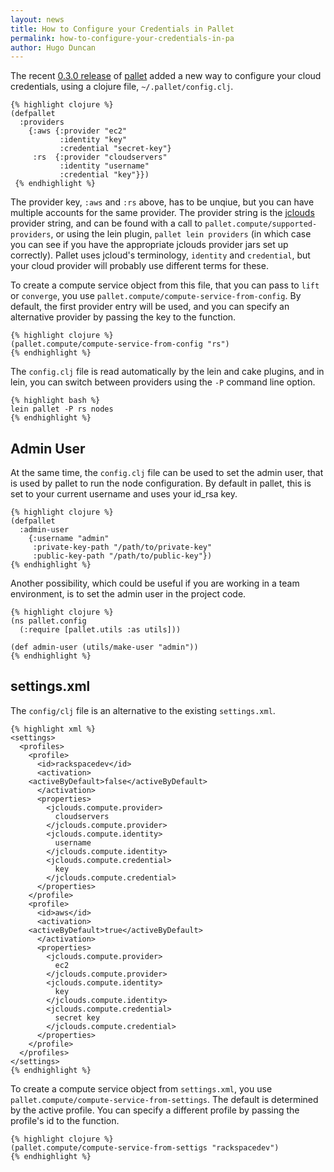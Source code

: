 ```yaml
---
layout: news
title: How to Configure your Credentials in Pallet
permalink: how-to-configure-your-credentials-in-pa
author: Hugo Duncan
---
```

The recent
[0.3.0 release](http://palletops.com/pallet-release-030-agile-cloud-development)
of [pallet](https://github.com/hugoduncan/pallet) added a new way to configure
your cloud credentials, using a clojure file, `~/.pallet/config.clj`.

    {% highlight clojure %}
    (defpallet
      :providers
        {:aws {:provider "ec2"
               :identity "key"
               :credential "secret-key"}
         :rs  {:provider "cloudservers"
               :identity "username"
               :credential "key"}})
     {% endhighlight %}

The provider key, `:aws` and `:rs` above, has to be unqiue, but you can have
multiple accounts for the same provider. The provider string is the
[jclouds](http://jclouds.org/) provider string, and can be found with a call to
`pallet.compute/supported-providers`, or using the lein plugin,
`pallet lein providers` (in which case you can see if you have the appropriate
jclouds provider jars set up correctly).  Pallet uses jcloud's terminology,
`identity` and `credential`, but your cloud provider will probably use different
terms for these.

To create a compute service object from this file, that you can pass to `lift`
or `converge`, you use `pallet.compute/compute-service-from-config`. By default,
the first provider entry will be used, and you can specify an alternative
provider by passing the key to the function.

    {% highlight clojure %}
    (pallet.compute/compute-service-from-config "rs")
    {% endhighlight %}

The `config.clj` file is read automatically by the lein and cake plugins, and
in lein, you can switch between providers using the `-P` command line option.

    {% highlight bash %}
    lein pallet -P rs nodes
    {% endhighlight %}


## Admin User

At the same time, the `config.clj` file can be used to set the admin user, that
is used by pallet to run the node configuration. By default in pallet, this is
set to your current username and uses your id_rsa key.

    {% highlight clojure %}
    (defpallet
      :admin-user
        {:username "admin"
         :private-key-path "/path/to/private-key"
         :public-key-path "/path/to/public-key"})
    {% endhighlight %}

Another possibility, which could be useful if you are working in a team
environment, is to set the admin user in the project code.

    {% highlight clojure %}
    (ns pallet.config
      (:require [pallet.utils :as utils]))

    (def admin-user (utils/make-user "admin"))
    {% endhighlight %}

## settings.xml

The `config/clj` file is an alternative to the existing `settings.xml`.

    {% highlight xml %}
    <settings>
      <profiles>
        <profile>
          <id>rackspacedev</id>
          <activation>
	    <activeByDefault>false</activeByDefault>
          </activation>
          <properties>
            <jclouds.compute.provider>
              cloudservers
            </jclouds.compute.provider>
            <jclouds.compute.identity>
              username
            </jclouds.compute.identity>
            <jclouds.compute.credential>
              key
            </jclouds.compute.credential>
          </properties>
        </profile>
        <profile>
          <id>aws</id>
          <activation>
	    <activeByDefault>true</activeByDefault>
          </activation>
          <properties>
            <jclouds.compute.provider>
              ec2
            </jclouds.compute.provider>
            <jclouds.compute.identity>
              key
            </jclouds.compute.identity>
            <jclouds.compute.credential>
              secret key
            </jclouds.compute.credential>
          </properties>
        </profile>
      </profiles>
    </settings>
    {% endhighlight %}


To create a compute service object from `settings.xml`, you use
`pallet.compute/compute-service-from-settings`. The default is determined by the
active profile. You can specify a different profile by passing the profile's id
to the function.

    {% highlight clojure %}
    (pallet.compute/compute-service-from-settigs "rackspacedev")
    {% endhighlight %}